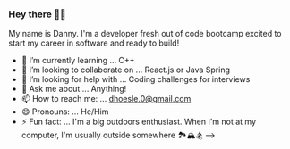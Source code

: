 ### Hey there ✌🏽

My name is Danny. I'm a developer fresh out of code bootcamp excited to start my career in software and ready to build!  

- 🌱 I’m currently learning ... C++
- 👯 I’m looking to collaborate on ... React.js or Java Spring
- 🤔 I’m looking for help with ... Coding challenges for interviews
- 💬 Ask me about ... Anything!
- 📫 How to reach me: ... dhoesle.0@gmail.com
- 😄 Pronouns: ... He/Him
- ⚡ Fun fact: ... I'm a big outdoors enthusiast. When I'm not at my computer, I'm usually outside somewhere 🏞🏔🏂
-->
